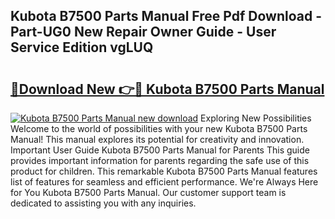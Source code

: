 ## Kubota B7500 Parts Manual Free Pdf Download - Part-UG0 New Repair Owner Guide - User Service Edition vgLUQ

# <h2><a href="http://bc90231.oget.top/?id=Kubota+B7500+Parts+Manual">🔗Download New 👉🔴 Kubota B7500 Parts Manual</a></h2>

[![Kubota B7500 Parts Manual new download](https://i.imgur.com/5g1atiW.png)](http://bc90231.oget.top/?id=Kubota+B7500+Parts+Manual)
Exploring New Possibilities Welcome to the world of possibilities with your new Kubota B7500 Parts Manual! This manual explores its potential for creativity and innovation. Important User Guide Kubota B7500 Parts Manual for Parents This guide provides important information for parents regarding the safe use of this product for children. This remarkable Kubota B7500 Parts Manual features list of features for seamless and efficient performance. We're Always Here for You Kubota B7500 Parts Manual. Our customer support team is dedicated to assisting you with any inquiries.
